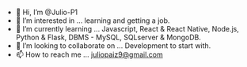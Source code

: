 - 👋 Hi, I’m @Julio-P1
- 👀 I’m interested in ... learning and getting a job.
- 🌱 I’m currently learning ... Javascript, React & React Native, Node.js, Python & Flask, DBMS - MySQL, SQLserver & MongoDB.
- 💞️ I’m looking to collaborate on ... Development to start with.
- 📫 How to reach me ... juliopaiz9@gmail.com

<!---
Julio-P1/Julio-P1 is a ✨ special ✨ repository because its `README.md` (this file) appears on your GitHub profile.
You can click the Preview link to take a look at your changes.
--->
